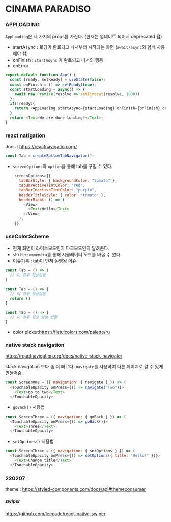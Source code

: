 # CINAMA PARADISO

### APPLOADING
`AppLoading`은 세 가지의 props를 가진다. (현재는 업데이트 되어서 deprecated 됨)
- startAsync : 로딩이 완료되고 나서부터 시작되는 화면 (`await/async`와 함께 사용해야 함)
- onFinish : `startAsync` 가 완료되고 나서의 행동
- onError

```javascript
export default function App() {
  const [ready, setReady] = useState(false);
  const onFinish = () => setReady(true);
  const startLoading = async() => {
    await new Promise(resolve => setTimeout(resolve, 1000))
  };
  if(!ready){
    return <AppLoading startAsync={startLoading} onFinish={onFinish} onError={console.error}/>;
  }
  return <Text>We are done loading!</Text>;
}

```

### react natigation
docs : https://reactnavigation.org/

```javascript
const Tab = createBottomTabNavigator();
```

- `screenOptions`와 `option`을 통해 tab을 꾸밀 수 있다.

```javascript
    screenOptions={{
      tabBarStyle: { backgroundColor: "tomato" },
      tabBarActiveTintColor: "red",
      tabBarInactiveTintColor: "purple",
      headerTitleStyle: { color: "tomato" },
      headerRight: () => (
        <View>
          <Text>Hello</Text>
        </View>
      ),
    }}
```

### useColorScheme
- 현재 화면이 라이트모드인지 다크모드인지 알려준다.
- `shift+commend+a`를 통해 시뮬레이터 모드를 바꿀 수 있다.
- 이슈기록 : tab이 먼저 실행됨 이슈
```javascript
const Tab = () => (
  // 이 경우 정상실행
)

const Tab = () => {
  // 이 경우 정상실행
  return ()
}

const Tab = () => {
  // 이 경우 정상 실행 안함
}

```

- color picker:https://flatuicolors.com/palette/ru

### native stack navigation
https://reactnavigation.org/docs/native-stack-navigator

stack navigation 보다 좀 더 빠르다.
`navigate`를 사용하여 다른 페이지로 갈 수 있게 만들어줌.

```javascript
const ScreenOne = ({ navigation: { navigate } }) => (
  <TouchableOpacity onPress={() => navigate("Two")}>
    <Text>go to two</Text>
  </TouchableOpacity>
```

* `goBack()` 시용법
```javascript
const ScreenThree = ({ navigation: { goBack } }) => (
  <TouchableOpacity onPress={() => goBack()}>
    <Text>Three</Text>
  </TouchableOpacity>
```
* `setOptions()` 시용법
```javascript
const ScreenThree = ({ navigation: { setOptions } }) => (
  <TouchableOpacity onPress={() => setOptions({ title: "Hello!" })}>
    <Text>Change title</Text>
  </TouchableOpacity>
```

### 220207
theme : https://styled-components.com/docs/api#themeconsumer

##### swiper
https://github.com/leecade/react-native-swiper